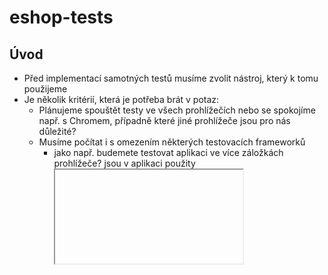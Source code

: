 # eshop-tests

## Úvod
- Před implementací samotných testů musíme zvolit nástroj, který k tomu použijeme
- Je několik kritérií, která je potřeba brát v potaz:
   * Plánujeme spouštět testy ve všech prohlížečích nebo se spokojíme např. s Chromem, případně které jiné prohlížeče jsou pro nás důležité?
   * Musíme počítat i s omezením některých testovacích frameworků 
      - jako např. budemete testovat aplikaci ve více záložkách prohlížeče? jsou v aplikaci použity <iframe> ?
   * Budou se psaní testů kromě QAs věnovat i programátoři? 
      - pak by bylo dobré jazyk pro psaní testů sjednotit s tím, který sami používají
   * Jak budeme řešit reportování výsledků?
      - můžeme si dovolit zaplatit některé komerční řešení nebo budeme chtít používat free
   * Musíme prozkoumat náš CI/CD tool a zjistit, jak vytvořit pipeline pro jejich automatické spouštění
   * Jak často chceme testy nechat běžet? Při každém mergi/jednou denně/...?
 
## Řešení
- Vytvořil sem zjednodušený nárvh řešení tak, jak by to šlo implementovat použitím Cypressu
  
1. Spouštění testů pro více než jeden eshop
   - Cypress umožňuje pomocí `Environment Variables` definovat proměnné vztahující se k jednomu prostředí a přepínat mezi nimi
   - příklad se nachází ve složce `cypress/environments`
   - v souboru se nachází i informace s přístupovými údaji uživatelů, takže se s nimi můžeme přihlašovat jako uživatel s různými oprávněními
  
2. Data používaná v testech se liší, známe je ale dopředu, tedy se mezi nimi díky `Environment Variables` můžeme přepínat také
   - Cypress nabízí pro práci s data command `fixture` pomocí něhož data načteme
     
4. Webová aplikace obsahuje několik různých stránek a pro každou z nich vytvoříme třídu, která bude obsahovat elementy stránky, případně další potřebné metody (třídy jsou ve složce `cypress/pageObjects/

5. V zadání je zmíněná stránku Profilu, která obsahuje informace o skladu, seznam zboží, zásob, přihrádek a dalších dat ve skladu e-shopu. Ta odpovídá třídě `pageObjects/Profile.js`

6. V rámci stránky je potřeba pracovat s několika seznamy, proto byla vytvořena ještě obecná třída `List`, pro získávání řádku seznamu

## Věci ke zlepšení

1. Třída `List` by byla `superclass` pro třídy typu `Seznam zboží`, `Seznam zásob`, `Seznam přihrádek` tyto třídy by pak měly metody specifické jen pro daný seznam

2. Data ze seznamů, která získáváme ať už ze souboru nebo databáze by se měla mapovat do objektů, aby práce s nimi byla snažší. Takže pro všechny skladové položky typu zboží, zásoby, příhrádka by se vytvořili třídy obsahující fieldy a metody pro práci s nimi.

3. Zároveň by se vytvořila třída pro uživatele a ostatní třídy typu manager, pracovník by z ní dědili, aby měli přístup pouze k údajům (fieldům, metodám), na které mají opravnění
   
   
   
